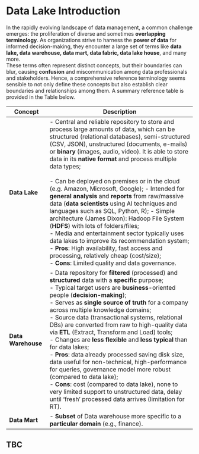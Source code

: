 # Data Lake Introduction

In the rapidly evolving landscape of data management, a common challenge emerges: the proliferation of diverse and sometimes **overlapping terminology**. As organizations strive to harness the **power of data** for informed decision-making, they encounter a large set of terms like **data lake, data warehouse, data mart, data fabric, data lake house**, and many more. <br/>
These terms often represent distinct concepts, but their boundaries can blur, causing **confusion** and miscommunication among data professionals and stakeholders. Hence, a comprehensive reference terminology seems sensible to not only define these concepts but also establish clear boundaries and relationships among them. A summary reference table is provided in the Table below. 

|Concept|Description|
|---|---|
|**Data Lake** |- Central and reliable repository to store and process large amounts of data, which can be structured (relational databases), semi-structured (CSV, JSON), unstructured (documents, e-mails) or **binary** (images, audio, video). It is able to store data in its **native format** and process multiple data types;<br/><br/> - Can be deployed on premises or in the cloud (e.g. Amazon, Microsoft, Google); - Intended for **general analysis** and **reports** from raw/massive data (**data scientists** using AI techniques and languages such as SQL, Python, R); - Simple architecture (James Dixon): Hadoop File System (**HDFS**) with lots of folders/files;<br/> - Media and entertainment sector typically uses data lakes to improve its recommendation system;<br/> - **Pros**: High availability, fast access and processing, relatively cheap (cost/size);<br/> - **Cons**: Limited quality and data governance.|
|**Data Warehouse** |- Data repository for **filtered** (processed) and **structured** data with a **specific** purpose;<br/> -	Typical target users are **business**-oriented people (**decision-making**);<br/> -	Serves as **single source of truth** for a company across multiple knowledge domains;<br/> - Source data (transactional systems, relational DBs) are converted from raw to high-quality data via **ETL** (Extract, Transform and Load) tools;<br/> - Changes are **less flexible** and **less typical** than for data lakes;<br/> -	**Pros**: data already processed saving disk size, data useful for non-technical, high-performance for queries, governance model more robust (compared to data lake);<br/> - **Cons**: cost (compared to data lake), none to very limited support to unstructured data, delay until ‘fresh’ processed data arrives (limitation for RT).|
|**Data Mart** |- **Subset** of Data warehouse more specific to a **particular domain** (e.g., finance).|

## TBC
